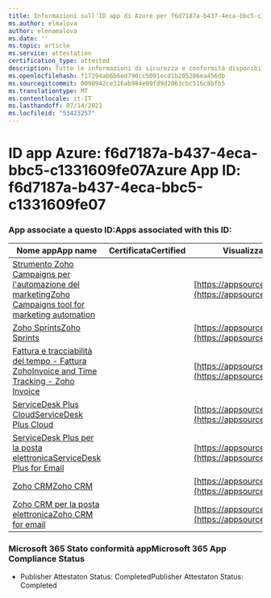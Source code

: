 ```yaml
---
title: Informazioni sull'ID app di Azure per f6d7187a-b437-4eca-bbc5-c1331609fe07
ms.author: elmalova
author: elenamalova
ms.date: ''
ms.topic: article
ms.service: attestation
certification_type: attested
description: Tutte le informazioni di sicurezza e conformità disponibili per f6d7187a-b437-4eca-bbc5-c1331609fe07.
ms.openlocfilehash: f17294ab6b6ed790cc5091ecd1b205286ea456db
ms.sourcegitcommit: 0098942ce316ab984e09fd9d2063cbc516c8bfb5
ms.translationtype: MT
ms.contentlocale: it-IT
ms.lasthandoff: 07/14/2021
ms.locfileid: "53423257"
---
```

# <a name="azure-app-id-f6d7187a-b437-4eca-bbc5-c1331609fe07"></a><span data-ttu-id="a3abe-103">ID app Azure: f6d7187a-b437-4eca-bbc5-c1331609fe07</span><span class="sxs-lookup"><span data-stu-id="a3abe-103">Azure App ID: f6d7187a-b437-4eca-bbc5-c1331609fe07</span></span>


### <a name="apps-associated-with-this-id"></a><span data-ttu-id="a3abe-104">App associate a questo ID:</span><span class="sxs-lookup"><span data-stu-id="a3abe-104">Apps associated with this ID:</span></span>
| <span data-ttu-id="a3abe-105">**Nome app**</span><span class="sxs-lookup"><span data-stu-id="a3abe-105">**App name**</span></span> | <span data-ttu-id="a3abe-106">**Certificata**</span><span class="sxs-lookup"><span data-stu-id="a3abe-106">**Certified**</span></span> | <span data-ttu-id="a3abe-107">**Visualizzazione in AppSource**</span><span class="sxs-lookup"><span data-stu-id="a3abe-107">**View in AppSource**</span></span> |
|-|-|-|
| [<span data-ttu-id="a3abe-108">Strumento Zoho Campaigns per l'automazione del marketing</span><span class="sxs-lookup"><span data-stu-id="a3abe-108">Zoho Campaigns tool for marketing automation</span></span>](https://docs.microsoft.com/en-us/microsoft-365-app-certification/forward/WA104380835) |  | [https://appsource.microsoft.com/product/office/WA104380835](https://appsource.microsoft.com/product/office/WA104380835) |
| [<span data-ttu-id="a3abe-109">Zoho Sprints</span><span class="sxs-lookup"><span data-stu-id="a3abe-109">Zoho Sprints</span></span>](https://docs.microsoft.com/en-us/microsoft-365-app-certification/forward/WA200000188) |  | [https://appsource.microsoft.com/product/office/WA200000188](https://appsource.microsoft.com/product/office/WA200000188) |
| [<span data-ttu-id="a3abe-110">Fattura e tracciabilità del tempo - Fattura Zoho</span><span class="sxs-lookup"><span data-stu-id="a3abe-110">Invoice and Time Tracking - Zoho Invoice</span></span>](https://docs.microsoft.com/en-us/microsoft-365-app-certification/forward/WA104381067) |  | [https://appsource.microsoft.com/product/office/WA104381067](https://appsource.microsoft.com/product/office/WA104381067) |
| [<span data-ttu-id="a3abe-111">ServiceDesk Plus Cloud</span><span class="sxs-lookup"><span data-stu-id="a3abe-111">ServiceDesk Plus Cloud</span></span>](https://docs.microsoft.com/en-us/microsoft-365-app-certification/forward/WA200000037) |  | [https://appsource.microsoft.com/product/office/WA200000037](https://appsource.microsoft.com/product/office/WA200000037) |
| [<span data-ttu-id="a3abe-112">ServiceDesk Plus per la posta elettronica</span><span class="sxs-lookup"><span data-stu-id="a3abe-112">ServiceDesk Plus for Email</span></span>](https://docs.microsoft.com/en-us/microsoft-365-app-certification/forward/WA104381518) |  | [https://appsource.microsoft.com/product/office/WA104381518](https://appsource.microsoft.com/product/office/WA104381518) |
| [<span data-ttu-id="a3abe-113">Zoho CRM</span><span class="sxs-lookup"><span data-stu-id="a3abe-113">Zoho CRM</span></span>](https://docs.microsoft.com/en-us/microsoft-365-app-certification/forward/WA104382094) |  | [https://appsource.microsoft.com/product/office/WA104382094](https://appsource.microsoft.com/product/office/WA104382094) |
| [<span data-ttu-id="a3abe-114">Zoho CRM per la posta elettronica</span><span class="sxs-lookup"><span data-stu-id="a3abe-114">Zoho CRM for email</span></span>](https://docs.microsoft.com/en-us/microsoft-365-app-certification/forward/WA104379468) |  | [https://appsource.microsoft.com/product/office/WA104379468](https://appsource.microsoft.com/product/office/WA104379468) |

### <a name="microsoft-365-app-compliance-status"></a><span data-ttu-id="a3abe-115">Microsoft 365 Stato conformità app</span><span class="sxs-lookup"><span data-stu-id="a3abe-115">Microsoft 365 App Compliance Status</span></span>
- <span data-ttu-id="a3abe-116">Publisher Attestaton Status: Completed</span><span class="sxs-lookup"><span data-stu-id="a3abe-116">Publisher Attestaton Status: Completed</span></span>
